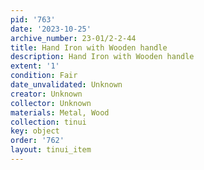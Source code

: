 ```yaml
---
pid: '763'
date: '2023-10-25'
archive_number: 23-01/2-2-44
title: Hand Iron with Wooden handle
description: Hand Iron with Wooden handle
extent: '1'
condition: Fair
date_unvalidated: Unknown
creator: Unknown
collector: Unknown
materials: Metal, Wood
collection: tinui
key: object
order: '762'
layout: tinui_item
---
```

